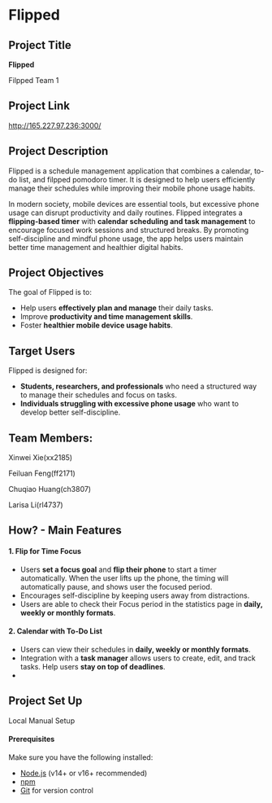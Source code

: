# Flipped
## **Project Title**  
**Flipped**  

Filpped Team 1

## **Project Link**
http://165.227.97.236:3000/

## **Project Description**  
Flipped is a schedule management application that combines a calendar, to-do list, and filpped pomodoro timer. It is designed to help users efficiently manage their schedules while improving their mobile phone usage habits.  

In modern society, mobile devices are essential tools, but excessive phone usage can disrupt productivity and daily routines. Flipped integrates a **flipping-based timer** with **calendar scheduling and task management** to encourage focused work sessions and structured breaks. By promoting self-discipline and mindful phone usage, the app helps users maintain better time management and healthier digital habits.  

## **Project Objectives**  
The goal of Flipped is to:  
- Help users **effectively plan and manage** their daily tasks.  
- Improve **productivity and time management skills**.  
- Foster **healthier mobile device usage habits**.  

## **Target Users**  
Flipped is designed for:  
- **Students, researchers, and professionals** who need a structured way to manage their schedules and focus on tasks.  
- **Individuals struggling with excessive phone usage** who want to develop better self-discipline. 

## **Team Members**:

Xinwei Xie(xx2185)

Feiluan Feng(ff2171)

Chuqiao Huang(ch3807)

Larisa Li(rl4737)


## **How? - Main Features**  

#### **1. Flip for Time Focus**  
- Users **set a focus goal** and **flip their phone** to start a timer automatically. When the user lifts up the phone, the timing will automatically pause, and shows user the focused period.
- Encourages self-discipline by keeping users away from distractions.
- Users are able to check their Focus period in the statistics page in **daily, weekly or monthly formats**.

#### **2. Calendar with To-Do List**  
- Users can view their schedules in **daily, weekly or monthly formats**.  
- Integration with a **task manager** allows users to create, edit, and track tasks. Help users **stay on top of deadlines**.
- 

## **Project Set Up**  

Local Manual Setup

#### Prerequisites

Make sure you have the following installed:

- [Node.js](https://nodejs.org/) (v14+ or v16+ recommended)
- [npm](https://www.npmjs.com/)
- [Git](https://git-scm.com/) for version control


